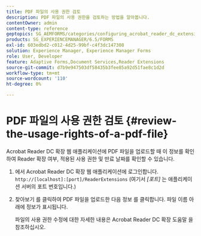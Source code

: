 ```yaml
---
title: PDF 파일의 사용 권한 검토
description: PDF 파일의 사용 권한을 검토하는 방법을 알아봅니다.
contentOwner: admin
content-type: reference
geptopics: SG_AEMFORMS/categories/configuring_acrobat_reader_dc_extensions
products: SG_EXPERIENCEMANAGER/6.5/FORMS
exl-id: 603edbd2-c012-4d25-99bf-c4f3dc147308
solution: Experience Manager, Experience Manager Forms
role: User, Developer
feature: Adaptive Forms,Document Services,Reader Extensions
source-git-commit: d7b9e947503df58435b3fee85a92d51fae8c1d2d
workflow-type: tm+mt
source-wordcount: '110'
ht-degree: 0%

---
```


# PDF 파일의 사용 권한 검토 {#review-the-usage-rights-of-a-pdf-file}

Acrobat Reader DC 확장 웹 애플리케이션에 PDF 파일을 업로드할 때 이 정보를 확인하여 Reader 확장 여부, 적용된 사용 권한 및 만료 날짜를 확인할 수 있습니다.

1. 에서 Acrobat Reader DC 확장 웹 애플리케이션에 로그인합니다. `http://[localhost]:[port]/ReaderExtensions` (여기서 *[포트]* 는 애플리케이션 서버의 포트 번호입니다.)
1. 찾아보기 를 클릭하여 PDF 파일을 업로드한 다음 정보 를 클릭합니다. 파일 이름 아래에 정보가 표시됩니다.

   파일의 사용 권한 수정에 대한 자세한 내용은 Acrobat Reader DC 확장 도움말 을 참조하십시오.
